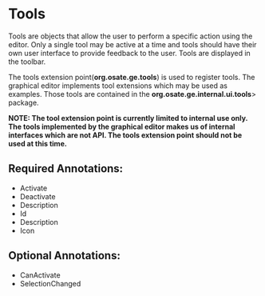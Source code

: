 # Tools
Tools are objects that allow the user to perform a specific action using the editor. Only a single tool may be active at a time and tools should have their own user interface to provide feedback to the user. Tools are displayed in the toolbar.

The tools extension point(**org.osate.ge.tools**) is used to register tools. The graphical editor implements tool extensions which may be used as examples. Those tools are contained in the **org.osate.ge.internal.ui.tools**> package.

**NOTE: The tool extension point is currently limited to internal use only. The tools implemented by the graphical editor makes us of internal interfaces which are not API. The tools extension point should not be used at this time.**

## Required Annotations:
* Activate
* Deactivate
* Description
* Id
* Description
* Icon

## Optional Annotations:
* CanActivate
* SelectionChanged
